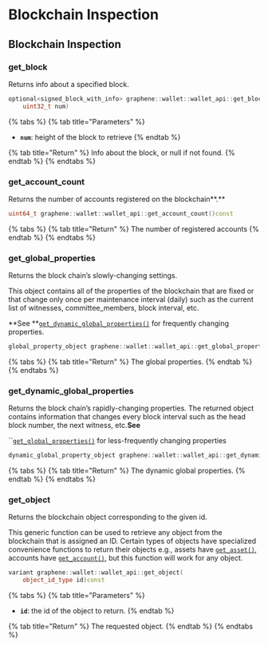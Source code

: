 # Blockchain Inspection

## Blockchain Inspection

### get\_block

Returns info about a specified block.

```cpp
optional<signed_block_with_info> graphene::wallet::wallet_api::get_block(
    uint32_t num)
```

{% tabs %}
{% tab title="Parameters" %}
* **`num`**: height of the block to retrieve
{% endtab %}

{% tab title="Return" %}
Info about the block, or null if not found.
{% endtab %}
{% endtabs %}

### **get\_account\_count**

Returns the number of accounts registered on the blockchain**.**

```cpp
uint64_t graphene::wallet::wallet_api::get_account_count()const
```

{% tabs %}
{% tab title="Return" %}
The number of registered accounts
{% endtab %}
{% endtabs %}

### get\_global\_properties

Returns the block chain’s slowly-changing settings.&#x20;

This object contains all of the properties of the blockchain that are fixed or that change only once per maintenance interval (daily) such as the current list of witnesses, committee\_members, block interval, etc.

**See **[`get_dynamic_global_properties()`](blockchain-inspection.md#get\_dynamic\_global\_properties) for frequently changing properties.

```cpp
global_property_object graphene::wallet::wallet_api::get_global_properties()const
```

{% tabs %}
{% tab title="Return" %}
The global properties.
{% endtab %}
{% endtabs %}

### get\_dynamic\_global\_properties

Returns the block chain’s rapidly-changing properties. The returned object contains information that changes every block interval such as the head block number, the next witness, etc.**See**

``[`get_global_properties()`](blockchain-inspection.md#get\_global\_properties) for less-frequently changing properties

```cpp
dynamic_global_property_object graphene::wallet::wallet_api::get_dynamic_global_properties()const
```

{% tabs %}
{% tab title="Return" %}
The dynamic global properties.
{% endtab %}
{% endtabs %}

### get\_object

Returns the blockchain object corresponding to the given id.

This generic function can be used to retrieve any object from the blockchain that is assigned an ID. Certain types of objects have specialized convenience functions to return their objects e.g., assets have [`get_asset()`](asset-calls.md#get\_asset), accounts have [`get_account()`](account-calls.md#get\_account), but this function will work for any object.

```cpp
variant graphene::wallet::wallet_api::get_object(
    object_id_type id)const
```

{% tabs %}
{% tab title="Parameters" %}
* **`id`**: the id of the object to return.
{% endtab %}

{% tab title="Return" %}
The requested object.
{% endtab %}
{% endtabs %}
